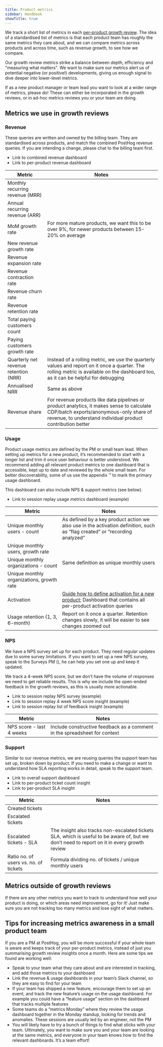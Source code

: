 ```yaml
---
title: Product metrics
sidebar: Handbook
showTitle: true
---
```


We track a short list of metrics in each [per-product growth review](/handbook/product/per-product-growth-reviews). The idea of a standardised list of metrics is that each product team has roughly the same metrics they care about, and we can compare metrics across products and across time, such as revenue growth, to see how we compare.

Our growth review metrics strike a balance between depth, efficiency and "measuring what matters". We want to make sure our metrics alert us of potential negative (or positive!) developments, giving us enough signal to dive deeper into lower-level metrics.

If as a new product manager or team lead you want to look at a wider range of metrics, please do! These can either be incorporated in the growth reviews, or in ad-hoc metrics reviews you or your team are doing.

## Metrics we use in growth reviews

### Revenue

These queries are written and owned by the billing team. They are standardised across products, and match the combined PostHog revenue queries. If you are intending a change, please chat to the billing team first.

- <PrivateLink url="https://us.posthog.com/project/2/dashboard/198672">Link to combined revenue dashboard</PrivateLink>
- <PrivateLink url="https://us.posthog.com/project/2/dashboard/215472">Link to per-product revenue dashboard</PrivateLink>

| Metric | Notes |
| --- | --- |
| Monthly recurring revenue (MRR) |  |
| Annual recurring revenue (ARR) |  |
| MoM growth rate | For more mature products, we want this to be over 9%, for newer products between 15-20% on average |
| New revenue growth rate |  |
| Revenue expansion rate  |  |
| Revenue contraction rate |  |
| Revenue churn rate |  |
| Revenue retention rate |  |
| Total paying customers count |  |
| Paying customers growth rate |  |
| Quarterly net revenue retention (NRR) | Instead of a rolling metric, we use the quarterly values and report on it once a quarter. The rolling metric is available on the dashboard too, as it can be helpful for debugging |
| Annualised NRR | Same as above |
| Revenue share | For revenue products like data pipelines or product analytics, it makes sense to calculate CDP/batch exports/anonymous-only share of revenue, to understand individual product contribution better |

### Usage

Product usage metrics are defined by the PM or small team lead. When setting up metrics for a new product, it’s recommended to start with a longer list and trim it once user behaviour is better understood. We recommend adding all relevant product metrics to one dashboard that is accessible, kept up to date and reviewed by the whole small team. For better discoverability, some of us use the appendix ™ to mark the primary usage dashboard.

This dashboard can also include NPS & support metrics (see below).

- <PrivateLink url="https://us.posthog.com/project/2/dashboard/26089">Link to session replay usage metrics dashboard (example)</PrivateLink>

| Metric | Notes |
| --- | --- |
| Unique monthly users - count | As defined by a key product action we also use in the activation definition, such as “flag created” or “recording analyzed” |
| Unique monthly users, growth rate |  |
| Unique monthly organizations - count | Same definition as unique monthly users |
| Unique monthly organizations, growth rate |  |
| Activation | [Guide how to define activation for a new product](/handbook/growth/growth-engineering/per-product-activation); <PrivateLink url="https://us.posthog.com/project/2/dashboard/130345">Dashboard that contains all per-product activation queries</PrivateLink> |
| Usage retention (1, 3, 6-month) | Report on it once a quarter. Retention changes slowly, it will be easier to see changes zoomed out |

### NPS

We have a NPS survey set up for each product. They need regular updates due to some survey limitations. If you want to set up a new NPS survey, speak to the Surveys PM (<TeamMember name="Cory Slater" photo />), he can help you set one up and keep it updated.

We track a 4-week NPS score, but we don’t have the volume of responses we need to get reliable results. This is why we include the open-ended feedback in the growth reviews, as this is usually more actionable.

- <PrivateLink url="https://us.posthog.com/project/2/surveys/018c8bb5-3b27-0000-5231-23807a63f324">Link to session replay NPS survey (example)</PrivateLink>
- <PrivateLink url="https://us.posthog.com/project/2/insights/JYAmNKUd?dashboard=26089&variables_override=%7B%7D">Link to session replay 4 week NPS score insight (example)</PrivateLink>
- <PrivateLink url="https://us.posthog.com/project/2/insights/rpDp8GoL?dashboard=26089&variables_override=%7B%7D">Link to session replay list of feedback insight (example)</PrivateLink>

| Metric | Notes |
| --- | --- |
| NPS score - last 4 weeks | Include constructive feedback as a comment in the spreadsheet for context |

### Support

Similar to our revenue metrics, we are reusing queries the support team has set up, broken down by product. If you need to make a change or want to understand how SLA reporting works in detail, speak to the support team.

- <PrivateLink url="https://us.posthog.com/project/2/dashboard/250270">Link to overall support dashboard</PrivateLink>
- <PrivateLink url="https://us.posthog.com/project/2/insights/h0jiEYgF">Link to per-product ticket count insight</PrivateLink>
- <PrivateLink url="https://us.posthog.com/project/2/insights/J6fRRkgO">Link to per-product SLA insight</PrivateLink>

| Metric | Notes |
| --- | --- |
| Created tickets |  |
| Escalated tickets |  |
| Escalated tickets - SLA | The insight also tracks non-escalated tickets SLA, which is useful to be aware of, but we don’t need to report on it in every growth review |
| Ratio no. of users vs. no. of tickets | Formula dividing no. of tickets / unique monthly users |

## Metrics outside of growth reviews

If there are any other metrics you want to track to understand how well your product is doing, or which areas need improvement, go for it! Just make sure you are not tracking too many metrics and lose sight of what matters.

## Tips for increasing metrics awareness in a small product team

If you are a PM at PostHog, you will be more successful if your whole team is aware and keeps track of your per-product metrics, instead of just you summarising growth review insights once a month. Here are some tips we found are working well:

- Speak to your team what they care about and are interested in tracking, and add those metrics to your dashboard
- Link the revenue & usage dashboards in your team’s Slack channel, so they are easy to find for your team
- If your team has shipped a new feature, encourage them to set up an event, and track the new feature’s usage on the usage dashboard. For example you could have a “feature usage” section on the dashboard that tracks multiple features
- Some teams do a “metrics Monday” where they review the usage dashboard together in the Monday standup, looking for trends and anomalies. These sessions are usually led by an engineer, not the PM
- You will likely have to try a bunch of things to find what sticks with your team. Ultimately, you want to make sure you and your team are looking at the same metrics, and everyone in your team knows how to find the relevant dashboards. It’s a team effort!